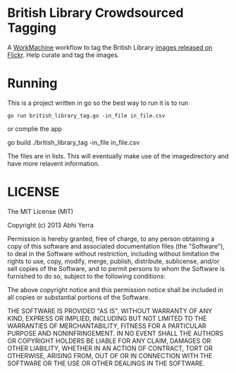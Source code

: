 British Library Crowdsourced Tagging
==============

A [WorkMachine](https://github.com/abhiyerra/workmachine/) workflow to
tag the British Library
[images released on Flickr](http://www.flickr.com/photos/britishlibrary/). Help
curate and tag the images.

Running
===============

This is a project written in go so the best way to run it is to run

    go run british_library_tag.go -in_file in_file.csv

or complie the app

   go build
   ./british_library_tag -in_file in_file.csv

The files are in lists. This will eventually make use of the
imagedirectory and have more relavent information.


LICENSE
===============

The MIT License (MIT)

Copyright (c) 2013 Abhi Yerra

Permission is hereby granted, free of charge, to any person obtaining a copy of
this software and associated documentation files (the "Software"), to deal in
the Software without restriction, including without limitation the rights to
use, copy, modify, merge, publish, distribute, sublicense, and/or sell copies of
the Software, and to permit persons to whom the Software is furnished to do so,
subject to the following conditions:

The above copyright notice and this permission notice shall be included in all
copies or substantial portions of the Software.

THE SOFTWARE IS PROVIDED "AS IS", WITHOUT WARRANTY OF ANY KIND, EXPRESS OR
IMPLIED, INCLUDING BUT NOT LIMITED TO THE WARRANTIES OF MERCHANTABILITY, FITNESS
FOR A PARTICULAR PURPOSE AND NONINFRINGEMENT. IN NO EVENT SHALL THE AUTHORS OR
COPYRIGHT HOLDERS BE LIABLE FOR ANY CLAIM, DAMAGES OR OTHER LIABILITY, WHETHER
IN AN ACTION OF CONTRACT, TORT OR OTHERWISE, ARISING FROM, OUT OF OR IN
CONNECTION WITH THE SOFTWARE OR THE USE OR OTHER DEALINGS IN THE SOFTWARE.
